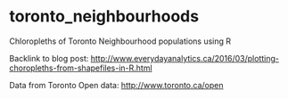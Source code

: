 # toronto_neighbourhoods
Chloropleths of Toronto Neighbourhood populations using R

Backlink to blog post: http://www.everydayanalytics.ca/2016/03/plotting-choropleths-from-shapefiles-in-R.html

Data from Toronto Open data: http://www.toronto.ca/open
